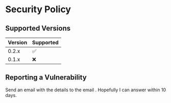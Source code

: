 # Security Policy

## Supported Versions

| Version | Supported          |
| ------- | ------------------ |
| 0.2.x  | :white_check_mark: |
| 0.1.x   | :x:                |

## Reporting a Vulnerability

<!--Use this section to tell people how to report a vulnerability.

Tell them where to go, how often they can expect to get an update on a
reported vulnerability, what to expect if the vulnerability is accepted or
declined, etc.-->

Send an email with the details to the email <git at edgarluque.com>. Hopefully I can answer within 10 days.
